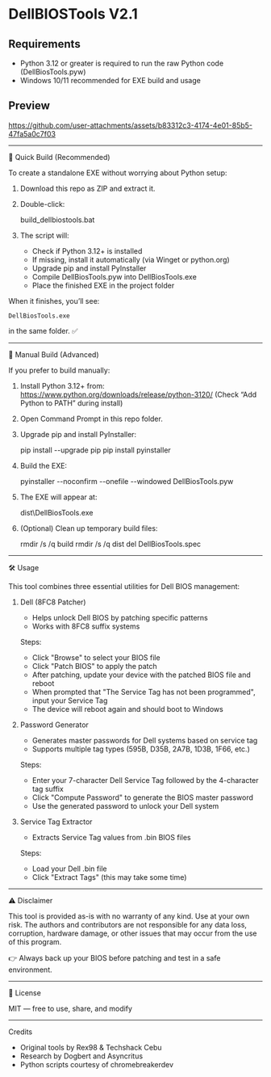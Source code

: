 DellBIOSTools V2.1
==================

Requirements
------------
- Python 3.12 or greater is required to run the raw Python code (DellBiosTools.pyw)
- Windows 10/11 recommended for EXE build and usage

Preview
-------
https://github.com/user-attachments/assets/b83312c3-4174-4e01-85b5-47fa5a0c7f03

------------------------------------------------------------
🚀 Quick Build (Recommended)

To create a standalone EXE without worrying about Python setup:

1. Download this repo as ZIP and extract it.
2. Double-click:

    build_dellbiostools.bat

3. The script will:
   - Check if Python 3.12+ is installed
   - If missing, install it automatically (via Winget or python.org)
   - Upgrade pip and install PyInstaller
   - Compile DellBiosTools.pyw into DellBiosTools.exe
   - Place the finished EXE in the project folder

When it finishes, you’ll see:

    DellBiosTools.exe

in the same folder. ✅

------------------------------------------------------------
🔧 Manual Build (Advanced)

If you prefer to build manually:

1. Install Python 3.12+ from:
   https://www.python.org/downloads/release/python-3120/
   (Check “Add Python to PATH” during install)

2. Open Command Prompt in this repo folder.

3. Upgrade pip and install PyInstaller:

   pip install --upgrade pip
   pip install pyinstaller

4. Build the EXE:

   pyinstaller --noconfirm --onefile --windowed DellBiosTools.pyw

5. The EXE will appear at:

   dist\DellBiosTools.exe

6. (Optional) Clean up temporary build files:

   rmdir /s /q build
   rmdir /s /q dist
   del DellBiosTools.spec

------------------------------------------------------------
🛠 Usage

This tool combines three essential utilities for Dell BIOS management:

1. Dell (8FC8 Patcher)
   - Helps unlock Dell BIOS by patching specific patterns
   - Works with 8FC8 suffix systems

   Steps:
   - Click "Browse" to select your BIOS file
   - Click "Patch BIOS" to apply the patch
   - After patching, update your device with the patched BIOS file and reboot
   - When prompted that "The Service Tag has not been programmed", input your Service Tag
   - The device will reboot again and should boot to Windows

2. Password Generator
   - Generates master passwords for Dell systems based on service tag
   - Supports multiple tag types (595B, D35B, 2A7B, 1D3B, 1F66, etc.)

   Steps:
   - Enter your 7-character Dell Service Tag followed by the 4-character tag suffix
   - Click "Compute Password" to generate the BIOS master password
   - Use the generated password to unlock your Dell system

3. Service Tag Extractor
   - Extracts Service Tag values from .bin BIOS files

   Steps:
   - Load your Dell .bin file
   - Click "Extract Tags" (this may take some time)

------------------------------------------------------------
⚠️ Disclaimer

This tool is provided as-is with no warranty of any kind.
Use at your own risk. The authors and contributors are not responsible
for any data loss, corruption, hardware damage, or other issues that may occur
from the use of this program.

👉 Always back up your BIOS before patching and test in a safe environment.

------------------------------------------------------------
📜 License

MIT — free to use, share, and modify

------------------------------------------------------------
Credits

- Original tools by Rex98 & Techshack Cebu
- Research by Dogbert and Asyncritus
- Python scripts courtesy of chromebreakerdev
